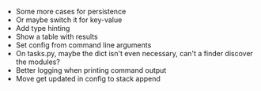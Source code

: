 * Some more cases for persistence
* Or maybe switch it for key-value
* Add type hinting
* Show a table with results
* Set config from command line arguments
* On tasks.py, maybe the dict isn't even necessary, can't a finder discover the modules?
* Better logging when printing command output
* Move get updated in config to stack append
